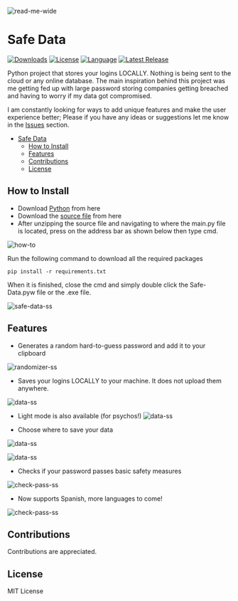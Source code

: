 ![read-me-wide](assets/logos/read-me-wide.png)



# Safe Data
 
[![Downloads][downloads-shield]][downloads-url]
[![License][license-shield]][license-url]
[![Language][language-shield]][language-url]
 [<img src="https://img.shields.io/github/v/release/ziadh/Safe-Data?style=for-the-badge&color=red" alt="Latest Release">](https://github.com/ziadh/Safe-Data/releases)
 

 Python project that stores your logins LOCALLY. Nothing is being sent to the cloud or any online database. The main inspiration behind this project was me getting fed up with large password storing companies getting breached and having to worry if my data got compromised. 
 
 I am constantly looking for ways to add unique features and make the user experience better; Please if you have any ideas or suggestions let me know in the [Issues](https://github.com/ziadh/Safe-Data/issues) section.
- [Safe Data](#safe-data)
  - [How to Install](#how-to-install)
  - [Features](#features)
  - [Contributions](#contributions)
  - [License](#license)


## How to Install 

- Download [Python](https://www.python.org/downloads/) from here
- Download the [source file](https://github.com/ziadh/Safe-Data/archive/refs/heads/main.zip) from here
- After unzipping the source file and navigating to where the main.py file is located, press on the address bar as shown below then type cmd.


![how-to](assets/ss/how-to.png)



Run the following command to download all the required packages

```
pip install -r requirements.txt
```

When it is finished, close the cmd and simply double click the Safe-Data.pyw file or the .exe file.

![safe-data-ss](assets/ss/safe-data-ss.png)


## Features
- Generates a random hard-to-guess password and add it to your clipboard
  

![randomizer-ss](assets/ss/randomizer-ss.png)
- Saves your logins LOCALLY to your machine. It does not upload them anywhere.
  
![data-ss](assets/ss/data-ss.png)


- Light mode is also available (for psychos!)
![data-ss](assets/ss/lightmode-ss.png)


- Choose where to save your data

![data-ss](assets/ss/save-as-screenshot.png)


![data-ss](assets/ss/change_dir_confirmation-ss.png)


- Checks if your password passes basic safety measures

![check-pass-ss](assets/ss/check-pass-ss.png)

- Now supports Spanish, more languages to come!


![check-pass-ss](assets/ss/spanish-support-ss.png)




## Contributions
Contributions are appreciated.
## License
MIT License

[downloads-shield]: https://img.shields.io/github/downloads/ziadh/Safe-Data/total?style=for-the-badge&logo=github
[downloads-url]: https://github.com/ziadh/Safe-Data/releases/latest
[license-shield]: https://img.shields.io/github/license/ziadh/Safe-Data?style=for-the-badge
[license-url]: https://github.com/ziadh/Safe-Data/blob/main/LICENSE
[language-shield]: https://img.shields.io/github/languages/top/ziadh/safe-data?logo=python&logoColor=yellow&style=for-the-badge
[language-url]: https://www.python.org/
